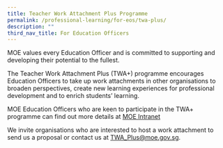 ```yaml
---
title: Teacher Work Attachment Plus Programme
permalink: /professional-learning/for-eos/twa-plus/
description: ""
third_nav_title: For Education Officers
---
```



MOE values every Education Officer and is committed to supporting and developing their potential to the fullest.

The Teacher Work Attachment Plus (TWA+) programme encourages Education Officers to take up work attachments in other organisations to broaden perspectives, create new learning experiences for professional development and to enrich students’ learning.

MOE Education Officers who are keen to participate in the TWA+ programme can find out more details at [MOE Intranet](https://intranet.moe.gov.sg/academy/TWA/Pages/TWA.aspx)

We invite organisations who are interested to host a work attachment to send us a proposal or contact us at [TWA\_Plus@moe.gov.sg](mailto:TWA_Plus@moe.gov.sg).